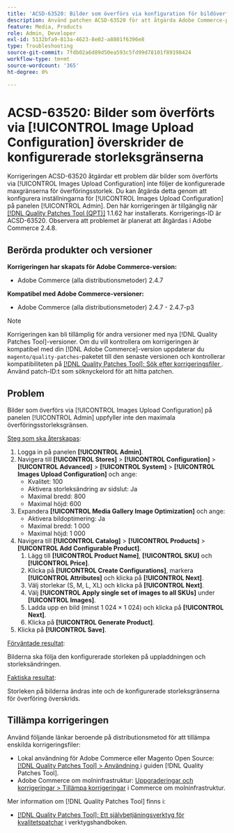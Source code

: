 ```yaml
---
title: 'ACSD-63520: Bilder som överförs via konfiguration för bildöverföring överskrider de konfigurerade storleksgränserna'
description: Använd patchen ACSD-63520 för att åtgärda Adobe Commerce-problemet där bilder som överförts via konfigurationen för bildöverföring på Admin-panelen inte följer de konfigurerade maxgränserna för överföringsstorlek.
feature: Media, Products
role: Admin, Developer
exl-id: 5132bfa9-813a-4623-8e02-a8801f6396e8
type: Troubleshooting
source-git-commit: 7fdb02a6d89d50ea593c5fd99d78101f89198424
workflow-type: tm+mt
source-wordcount: '365'
ht-degree: 0%

---
```


# ACSD-63520: Bilder som överförts via [!UICONTROL Image Upload Configuration] överskrider de konfigurerade storleksgränserna

Korrigeringen ACSD-63520 åtgärdar ett problem där bilder som överförts via [!UICONTROL Images Upload Configuration] inte följer de konfigurerade maxgränserna för överföringsstorlek. Du kan åtgärda detta genom att konfigurera inställningarna för [!UICONTROL Images Upload Configuration] på panelen [!UICONTROL Admin]. Den här korrigeringen är tillgänglig när [[!DNL Quality Patches Tool (QPT)]](/help/tools/quality-patches-tool/quality-patches-tool-to-self-serve-quality-patches.md) 1.1.62 har installerats. Korrigerings-ID är ACSD-63520. Observera att problemet är planerat att åtgärdas i Adobe Commerce 2.4.8.

## Berörda produkter och versioner

**Korrigeringen har skapats för Adobe Commerce-version:**
* Adobe Commerce (alla distributionsmetoder) 2.4.7

**Kompatibel med Adobe Commerce-versioner:**
* Adobe Commerce (alla distributionsmetoder) 2.4.7 - 2.4.7-p3

>[!NOTE]
>
>Korrigeringen kan bli tillämplig för andra versioner med nya [!DNL Quality Patches Tool]-versioner. Om du vill kontrollera om korrigeringen är kompatibel med din [!DNL Adobe Commerce]-version uppdaterar du `magento/quality-patches`-paketet till den senaste versionen och kontrollerar kompatibiliteten på [[!DNL Quality Patches Tool]: Sök efter korrigeringsfiler ](https://experienceleague.adobe.com/tools/commerce-quality-patches/index.html?lang=sv-SE). Använd patch-ID:t som söknyckelord för att hitta patchen.

## Problem

Bilder som överförs via [!UICONTROL Images Upload Configuration] på panelen [!UICONTROL Admin] uppfyller inte den maximala överföringsstorleksgränsen.

<u>Steg som ska återskapas</u>:

1. Logga in på panelen **[!UICONTROL Admin]**.
1. Navigera till **[!UICONTROL Stores]** > **[!UICONTROL Configuration]** > **[!UICONTROL Advanced]** > **[!UICONTROL System]** > **[!UICONTROL Images Upload Configuration]** och ange:
   * Kvalitet: 100
   * Aktivera storleksändring av sidslut: Ja
   * Maximal bredd: 800
   * Maximal höjd: 600
1. Expandera **[!UICONTROL Media Gallery Image Optimization]** och ange:
   * Aktivera bildoptimering: Ja
   * Maximal bredd: 1 000
   * Maximal höjd: 1 000
1. Navigera till **[!UICONTROL Catalog]** > **[!UICONTROL Products]** > **[!UICONTROL Add Configurable Product]**.
   1. Lägg till **[!UICONTROL Product Name]**, **[!UICONTROL SKU]** och **[!UICONTROL Price]**.
   1. Klicka på **[!UICONTROL Create Configurations]**, markera **[!UICONTROL Attributes]** och klicka på **[!UICONTROL Next]**.
   1. Välj storlekar (S, M, L, XL) och klicka på **[!UICONTROL Next]**.
   1. Välj **[!UICONTROL Apply single set of images to all SKUs]** under **[!UICONTROL Images]**.
   1. Ladda upp en bild (minst 1 024 × 1 024) och klicka på **[!UICONTROL Next]**.
   1. Klicka på **[!UICONTROL Generate Product]**.
1. Klicka på **[!UICONTROL Save]**.

<u>Förväntade resultat</u>:

Bilderna ska följa den konfigurerade storleken på uppladdningen och storleksändringen.

<u>Faktiska resultat</u>:

Storleken på bilderna ändras inte och de konfigurerade storleksgränserna för överföring överskrids.

## Tillämpa korrigeringen

Använd följande länkar beroende på distributionsmetod för att tillämpa enskilda korrigeringsfiler:

* Lokal användning för Adobe Commerce eller Magento Open Source: [[!DNL Quality Patches Tool] > Användning ](/help/tools/quality-patches-tool/usage.md) i guiden [!DNL Quality Patches Tool].
* Adobe Commerce om molninfrastruktur: [Uppgraderingar och korrigeringar > Tillämpa korrigeringar](https://experienceleague.adobe.com/docs/commerce-cloud-service/user-guide/develop/upgrade/apply-patches.html?lang=sv-SE) i Commerce om molninfrastruktur.

Mer information om [!DNL Quality Patches Tool] finns i:

* [[!DNL Quality Patches Tool]: Ett självbetjäningsverktyg för kvalitetspatchar](/help/tools/quality-patches-tool/quality-patches-tool-to-self-serve-quality-patches.md) i verktygshandboken.
